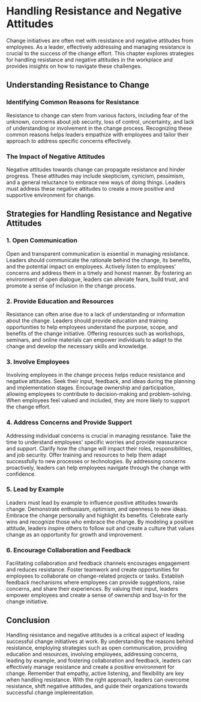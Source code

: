 Handling Resistance and Negative Attitudes
======================================================

Change initiatives are often met with resistance and negative attitudes from employees. As a leader, effectively addressing and managing resistance is crucial to the success of the change effort. This chapter explores strategies for handling resistance and negative attitudes in the workplace and provides insights on how to navigate these challenges.

Understanding Resistance to Change
----------------------------------

### Identifying Common Reasons for Resistance

Resistance to change can stem from various factors, including fear of the unknown, concerns about job security, loss of control, uncertainty, and lack of understanding or involvement in the change process. Recognizing these common reasons helps leaders empathize with employees and tailor their approach to address specific concerns effectively.

### The Impact of Negative Attitudes

Negative attitudes towards change can propagate resistance and hinder progress. These attitudes may include skepticism, cynicism, pessimism, and a general reluctance to embrace new ways of doing things. Leaders must address these negative attitudes to create a more positive and supportive environment for change.

Strategies for Handling Resistance and Negative Attitudes
---------------------------------------------------------

### 1. Open Communication

Open and transparent communication is essential in managing resistance. Leaders should communicate the rationale behind the change, its benefits, and the potential impact on employees. Actively listen to employees' concerns and address them in a timely and honest manner. By fostering an environment of open dialogue, leaders can alleviate fears, build trust, and promote a sense of inclusion in the change process.

### 2. Provide Education and Resources

Resistance can often arise due to a lack of understanding or information about the change. Leaders should provide education and training opportunities to help employees understand the purpose, scope, and benefits of the change initiative. Offering resources such as workshops, seminars, and online materials can empower individuals to adapt to the change and develop the necessary skills and knowledge.

### 3. Involve Employees

Involving employees in the change process helps reduce resistance and negative attitudes. Seek their input, feedback, and ideas during the planning and implementation stages. Encourage ownership and participation, allowing employees to contribute to decision-making and problem-solving. When employees feel valued and included, they are more likely to support the change effort.

### 4. Address Concerns and Provide Support

Addressing individual concerns is crucial in managing resistance. Take the time to understand employees' specific worries and provide reassurance and support. Clarify how the change will impact their roles, responsibilities, and job security. Offer training and resources to help them adapt successfully to new processes or technologies. By addressing concerns proactively, leaders can help employees navigate through the change with confidence.

### 5. Lead by Example

Leaders must lead by example to influence positive attitudes towards change. Demonstrate enthusiasm, optimism, and openness to new ideas. Embrace the change personally and highlight its benefits. Celebrate early wins and recognize those who embrace the change. By modeling a positive attitude, leaders inspire others to follow suit and create a culture that values change as an opportunity for growth and improvement.

### 6. Encourage Collaboration and Feedback

Facilitating collaboration and feedback channels encourages engagement and reduces resistance. Foster teamwork and create opportunities for employees to collaborate on change-related projects or tasks. Establish feedback mechanisms where employees can provide suggestions, raise concerns, and share their experiences. By valuing their input, leaders empower employees and create a sense of ownership and buy-in for the change initiative.

Conclusion
----------

Handling resistance and negative attitudes is a critical aspect of leading successful change initiatives at work. By understanding the reasons behind resistance, employing strategies such as open communication, providing education and resources, involving employees, addressing concerns, leading by example, and fostering collaboration and feedback, leaders can effectively manage resistance and create a positive environment for change. Remember that empathy, active listening, and flexibility are key when handling resistance. With the right approach, leaders can overcome resistance, shift negative attitudes, and guide their organizations towards successful change implementation.
